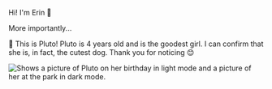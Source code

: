 Hi! I'm Erin :wave: 

More importantly...

:sparkling_heart: This is Pluto! Pluto is 4 years old and is the goodest girl. I can confirm that she is, in fact, the cutest dog. Thank you for noticing :blush:


<picture>
 <source media="(prefers-color-scheme: light)" srcset="images/Pluto1.png">
 <source media="(prefers-color-scheme: dark)" srcset="images/Pluto2.png">
 <img alt="Shows a picture of Pluto on her birthday in light mode and a picture of her at the park in dark mode.">
</picture>


